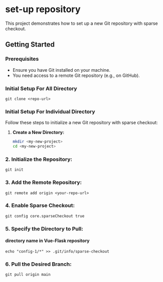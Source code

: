 # set-up repository

This project demonstrates how to set up a new Git repository with sparse checkout.

## Getting Started

### Prerequisites

- Ensure you have Git installed on your machine.
- You need access to a remote Git repository (e.g., on GitHub).

### Initial Setup For All Directory
```
git clone <repo-url>
```

### Initial Setup For Individual Directory

Follow these steps to initialize a new Git repository with sparse checkout:

1. **Create a New Directory:**
   ```bash
   mkdir <my-new-project>
   cd <my-new-project>

### 2. Initialize the Repository:
```
git init
```
### 3. Add the Remote Repository:
```
git remote add origin <your-repo-url>
```
### 4. Enable Sparse Checkout:
```
git config core.sparseCheckout true
```
### 5. Specify the Directory to Pull:
#### directory name in Vue-Flask repository
```
echo "config-1/*" >> .git/info/sparse-checkout
```
### 6. Pull the Desired Branch:
```
git pull origin main
```


